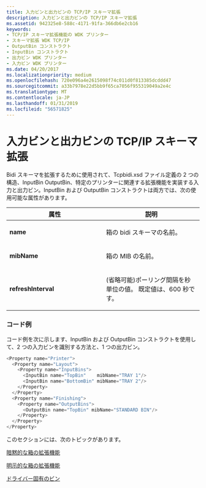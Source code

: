 ```yaml
---
title: 入力ビンと出力ビンの TCP/IP スキーマ拡張
description: 入力ビンと出力ビンの TCP/IP スキーマ拡張
ms.assetid: 942325e8-588c-4171-91fa-366db6e2cb16
keywords:
- TCP/IP スキーマ拡張機能の WDK プリンター
- スキーマ拡張 WDK TCP/IP
- OutputBin コンストラクト
- InputBin コンストラクト
- 出力ビン WDK プリンター
- 入力ビン WDK プリンター
ms.date: 04/20/2017
ms.localizationpriority: medium
ms.openlocfilehash: 720e096a4e2615098f74c011d0f813385dcddd47
ms.sourcegitcommit: a33b7978e22d5bb9f65ca7056f955319049a2e4c
ms.translationtype: MT
ms.contentlocale: ja-JP
ms.lasthandoff: 01/31/2019
ms.locfileid: "56571825"
---
```

# <a name="tcpip-schema-extensions-for-input-and-output-bins"></a>入力ビンと出力ビンの TCP/IP スキーマ拡張


Bidi スキーマを拡張するために使用されて、Tcpbidi.xsd ファイル定義の 2 つの構造、InputBin OutputBin、特定のプリンターに関連する拡張機能を実装する入力と出力ビン。InputBin および OutputBin コンストラクトは両方では、次の使用可能な属性があります。

<table>
<colgroup>
<col width="50%" />
<col width="50%" />
</colgroup>
<thead>
<tr class="header">
<th>属性</th>
<th>説明</th>
</tr>
</thead>
<tbody>
<tr class="odd">
<td><p><strong>name</strong></p></td>
<td><p>箱の bidi スキーマの名前。</p></td>
</tr>
<tr class="even">
<td><p><strong>mibName</strong></p></td>
<td><p>箱の MIB の名前。</p></td>
</tr>
<tr class="odd">
<td><p><strong>refreshInterval</strong></p></td>
<td><p>(省略可能)ポーリング間隔を秒単位の値。 既定値は、600 秒です。</p></td>
</tr>
</tbody>
</table>

 

### <a name="code-example"></a>コード例

コード例を次に示します、InputBin および OutputBin コンストラクトを使用して、2 つの入力ビンを識別する方法と、1 つの出力ビン。

```cpp
<Property name="Printer">
  <Property name="Layout">
    <Property name="InputBins">
      <InputBin name="TopBin"    mibName="TRAY 1"/>
      <InputBin name="BottomBin" mibName="TRAY 2"/>
    </Property>
  </Property>
  <Property name="Finishing">
    <Property name="OutputBins">
      <OutputBin name="TopBin" mibName="STANDARD BIN"/>
    </Property>
  </Property>
</Property>
```

このセクションには、次のトピックがあります。

[暗黙的な箱の拡張機能](implicit-bin-extensions.md)

[明示的な箱の拡張機能](explicit-bin-extensions.md)

[ドライバー固有のビン](driver-specific-bins.md)

 

 




